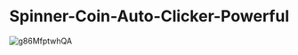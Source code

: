 # Spinner-Coin-Auto-Clicker-Powerful
![g86MfptwhQA](https://github.com/user-attachments/assets/941a4981-de02-4487-8532-09e73974583d)
